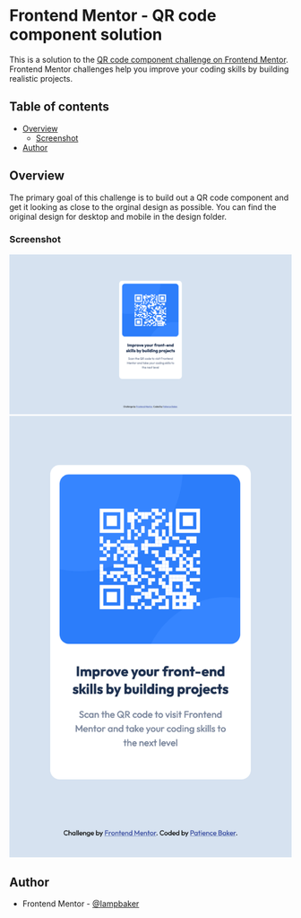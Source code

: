 # Frontend Mentor - QR code component solution

This is a solution to the [QR code component challenge on Frontend Mentor](https://www.frontendmentor.io/challenges/qr-code-component-iux_sIO_H). Frontend Mentor challenges help you improve your coding skills by building realistic projects. 

## Table of contents

- [Overview](#overview)
  - [Screenshot](#screenshot)
- [Author](#author)


## Overview
The primary goal of this challenge is to build out a QR code component and get it looking as close to the orginal design as possible. You can find the original design for desktop and mobile in the design folder. 

### Screenshot
![Screenshot of the desktop version](screenshot-desktop.png)
![Screenshot of the mobile version](screenshot-mobile.png)

## Author
- Frontend Mentor - [@Iampbaker](https://www.frontendmentor.io/profile/Iampbaker)

